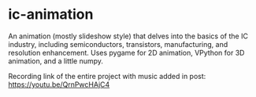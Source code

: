 # ic-animation
An animation (mostly slideshow style) that delves into the basics of the IC industry, including semiconductors, transistors, manufacturing, and resolution enhancement. Uses pygame for 2D animation, VPython for 3D animation, and a little numpy.

Recording link of the entire project with music added in post: https://youtu.be/QrnPwcHAjC4
